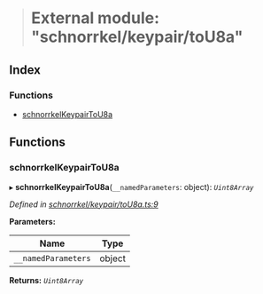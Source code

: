 > # External module: "schnorrkel/keypair/toU8a"

## Index

### Functions

* [schnorrkelKeypairToU8a](_schnorrkel_keypair_tou8a_.md#schnorrkelkeypairtou8a)

## Functions

###  schnorrkelKeypairToU8a

▸ **schnorrkelKeypairToU8a**(`__namedParameters`: object): *`Uint8Array`*

*Defined in [schnorrkel/keypair/toU8a.ts:9](https://github.com/polkadot-js/common/blob/de7e9f8/packages/util-crypto/src/schnorrkel/keypair/toU8a.ts#L9)*

**Parameters:**

Name | Type |
------ | ------ |
`__namedParameters` | object |

**Returns:** *`Uint8Array`*